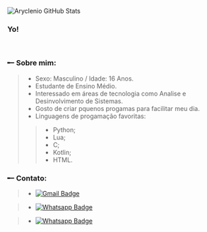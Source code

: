 ![Aryclenio GitHub Stats](https://github-readme-stats.vercel.app/api?username=Lokarin&show_icons=true&theme=tokyonight)

### Yo! 
<br>
<h3> ╾╴Sobre mim: </h3>

> - Sexo: Masculino / Idade: 16 Anos.
> - Estudante de Ensino Médio.
> - Interessado em áreas de tecnologia como Analise e Desinvolvimento de Sistemas.
> - Gosto de criar pquenos progamas para facilitar meu dia.
> - Linguagens de progamação favoritas:
>> - Python;
>> - Lua;
>> - C;
>> - Kotlin;
>> - HTML.


<h3> ╾╴Contato: </h3>

> - [![Gmail Badge](https://img.shields.io/badge/gmail-D14836?&style=for-the-badge&logo=gmail&logoColor=white&link=mailto:onukiamaral@gmail.com)](mailto:onukiamaral@gmail.com)

> - [![Whatsapp Badge](https://img.shields.io/badge/WHATSAPP-25D366?&style=for-the-badge&logo=whatsapp&logoColor=white&link=https://api.whatsapp.com/send?phone=5548996203390)](https://api.whatsapp.com/send?phone=5548996203390)
&nbsp;

> - [![Whatsapp Badge](https://img.shields.io/badge/instagram-%23E4405F.svg?&style=for-the-badge&logo=instagram&logoColor=white&link=https://www.instagram.com/henrique_amaral_onuki)](https://www.instagram.com/henrique_amaral_onuki/)

<br>
